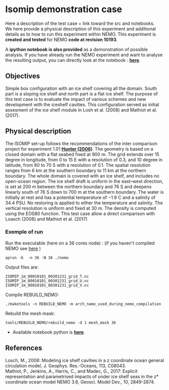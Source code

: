 
# Isomip demonstration case
Here a description of the test case + link toward the src and notebooks. 
<br>
We here provide a physical description of this experiment and additional details as to how to run this experiment within NEMO. This experiment is **created and tested** for NEMO **code at revision 10193**. 

A **ipython notebook is also provided** as a demonstration of possible analysis. If you have already run the NEMO experiment and want to analyse the resulting output, you can directly look at the notebook : **[here](https://github.com/pmathiot/NEMO-test-cases/tree/master/isomip/notebook/isomip_notebook.ipynb)**.

## Objectives
Simple box configuration with an ice shelf covering all the domain. South part is a sloping ice shelf and north part is a flat ice shelf. The purpose of this test case is to evaluate the impact of various schemes and new development with the iceshelf cavities. This configuration served as initial assesment of the ice shelf module in Losh et al. (2008) and Mathiot et al. (2017).

## Physical description
The ISOMIP set-up follows the recommendations of the inter comparison project for experiment 1.01 **[Hunter (2006)](http://staff.acecrc.org.au/~bkgalton/ISOMIP/test_cavities.pdf)**. The geometry is based on a closed domain with a flat seabed fixed at 900 m. The grid extends over 15 degree in longitude, from 0 to 15 E with a resolution of 0.3, and 10 degree in latitude, from 80 to 70 S with a resolution of 0.1. The spatial resolution ranges from 6 km at the southern boundary to 11 km at the northern boundary. The whole domain is covered with an ice shelf, and includes no open-ocean region. The ice shelf draft is uniform in the east–west direction, is set at 200 m between the northern boundary and 76 S and deepens linearly south of 76 S down to 700 m at the southern boundary. The water is initially at rest and has a potential temperature of −1.9 C and a salinity of 34.4 PSU. No restoring is applied to either the temperature and salinity.
The vertical resolution is uniform and fixed at 30 m. The density  is  computed  using  the EOS80 function. This test case allow a direct comparison with Loasch (2008) and Mathiot et al. (2017)

### Exemple of run

Run the executable (here on a 36 cores node) : (if you haven't compiled NEMO see [here](https://github.com/sflavoni/NEMO-test-cases) )
``` 
aprun -b  -n 36 -N 36 ./nemo
```
Output files are: <br>
```
ISOMIP_1m_00010101_00301231_grid_T.nc
ISOMIP_1m_00010101_00301231_grid_U.nc
ISOMIP_1m_00010101_00301231_grid_V.nc
```
Compile REBUILD_NEMO:
```
./maketools -n REBUILD_NEMO -m arch_name_used_during_nemo_compilation
```
Rebuild the mesh mask: <br>
```
tools/REBUILD_NEMO/rebuild_nemo -d 1 mesh_mask 36
```

* Available notebook python is **[here](https://github.com/pmathiot/NEMO-test-cases/tree/master/isomip/notebook/isomip_notebook.ipynb)**.

## References
Losch, M., 2008: Modeling ice shelf cavities in a z coordinate ocean general circulation model, J. Geophys. Res.-Oceans, 113, C08043.<br>
Mathiot, P., Jenkins, A., Harris, C., and Madec, G., 2017: Explicit representation and parametrised impacts of under ice shelf seas in the z* coordinate ocean model NEMO 3.6, Geosci. Model Dev., 10, 2849-2874.
